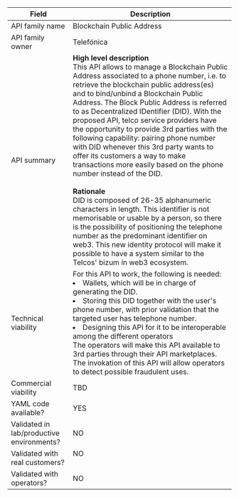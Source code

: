 | **Field** | Description | 
| ---- | ----- |
| API family name | Blockchain Public Address |
| API family owner| Telefónica  |
| API summary | **High level description**<br> This API allows to manage a Blockchain Public Address associated to a phone number, i.e. to retrieve the blockchain public address(es) and to bind/unbind a Blockchain Public Address. The Block Public Address is referred to as Decentralized IDentifier (DID). With the proposed API, telco service providers have the opportunity to provide 3rd parties with the following capability: pairing phone number with DID whenever this 3rd party wants to offer its customers a way to make transactions more easily based on the phone number instead of the DID. <br><br>**Rationale**<br>DID is composed of 26-35 alphanumeric characters in length. This identifier is not memorisable or usable by a person, so there is the possibility of positioning the telephone number as the predominant identifier on web3. This new identity protocol will make it possible to have a system similar to the Telcos' bizum in web3 ecosystem.
| Technical viability | For this API to work, the following is needed: <li> Wallets, which will be in charge of generating the DID.</li><li> Storing this DID together with the user's phone number, with prior validation that the targeted user has telephone number. </li><li>Designing this API for it to be interoperable among the different operators</li>The operators will make this API available to 3rd parties through their API marketplaces. The invokation of this API will allow operators to detect possible fraudulent uses. |
| Commercial viability | TBD | 
| YAML code available? | YES |
| Validated in lab/productive environments? | NO<br>|
| Validated with real customers? | NO <br><br> |
| Validated with operators? | NO  <br> |
